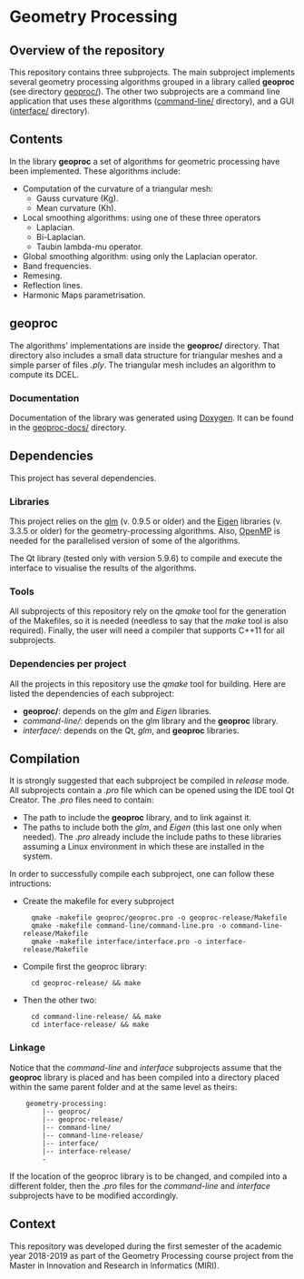 # Geometry Processing

## Overview of the repository

This repository contains three subprojects. The main subproject implements
several geometry processing algorithms grouped in a library called __geoproc__
(see directory [geoproc/](https://github.com/lluisalemanypuig/geometry-processing/tree/master/geoproc)).
The other two subprojects are a command line application that uses these algorithms
([command-line/](https://github.com/lluisalemanypuig/geometry-processing/tree/master/command-line)
directory), and a GUI ([interface/](https://github.com/lluisalemanypuig/geometry-processing/tree/master/interface)
directory).

## Contents

In the library __geoproc__ a set of algorithms for geometric processing have
been implemented. These algorithms include:
- Computation of the curvature of a triangular mesh:
	- Gauss curvature (Kg).
	- Mean curvature (Kh).
- Local smoothing algorithms: using one of these three operators
	- Laplacian.
	- Bi-Laplacian.
	- Taubin lambda-mu operator.
- Global smoothing algorithm: using only the Laplacian operator.
- Band frequencies.
- Remesing.
- Reflection lines.
- Harmonic Maps parametrisation.

## geoproc

The algorithms' implementations are inside the __geoproc/__ directory.
That directory also includes a small data structure for triangular meshes
and a simple parser of files _.ply_. The triangular mesh includes an algorithm
to compute its DCEL.

### Documentation

Documentation of the library was generated using [Doxygen](http://www.doxygen.nl/).
It can be found in the [geoproc-docs/](https://github.com/lluisalemanypuig/geometry-processing/tree/master/geoproc-docs)
directory.

## Dependencies

This project has several dependencies.

### Libraries

This project relies on the [glm](https://glm.g-truc.net/0.9.9/index.html)
(v. 0.9.5 or older) and the [Eigen](http://eigen.tuxfamily.org/index.php?title=Main_Page)
libraries (v. 3.3.5 or older) for the geometry-processing algorithms.
Also, [OpenMP](http://www.openmp.org/) is needed for the parallelised
version of some of the algorithms.

The Qt library (tested only with version 5.9.6) to compile and execute the
interface to visualise the results of the algorithms.

### Tools

All subprojects of this repository rely on the _qmake_ tool for the generation
of the Makefiles, so it is needed (needless to say that the _make_ tool is
also required). Finally, the user will need a compiler that supports C++11
for all subprojects.

### Dependencies per project

All the projects in this repository use the _qmake_ tool for building.
Here are listed the dependencies of each subproject:

- __geoproc/__: depends on the _glm_ and _Eigen_ libraries.
- _command-line/_: depends on the glm library and the __geoproc__ library.
- _interface/_: depends on the Qt, _glm_, and __geoproc__ libraries.

## Compilation

It is strongly suggested that each subproject be compiled in _release_ mode.
All subprojects contain a _.pro_ file which can be opened using the IDE tool
Qt Creator. The _.pro_ files need to contain:

- The path to include the __geoproc__ library, and to link against it.
- The paths to include both the _glm_, and _Eigen_ (this last
one only when needed). The _.pro_ already include the include paths to these
libraries assuming a Linux environment in which these are installed in the
system.

In order to successfully compile each subproject, one can follow these intructions:

- Create the makefile for every subproject

		qmake -makefile geoproc/geoproc.pro -o geoproc-release/Makefile
		qmake -makefile command-line/command-line.pro -o command-line-release/Makefile
		qmake -makefile interface/interface.pro -o interface-release/Makefile

- Compile first the geoproc library:

		cd geoproc-release/ && make

- Then the other two:
	
		cd command-line-release/ && make
		cd interface-release/ && make

### Linkage

Notice that the _command-line_ and _interface_ subprojects assume that the __geoproc__
library is placed and has been compiled into a directory placed within the same parent
folder and at the same level as theirs:
		
		geometry-processing:
			|-- geoproc/
			|-- geoproc-release/
			|-- command-line/
			|-- command-line-release/
			|-- interface/
			|-- interface-release/
			-

If the location of the geoproc library is to be changed, and compiled into a different
folder, then the _.pro_ files for the _command-line_ and _interface_ subprojects have
to be modified accordingly.

## Context

This repository was developed during the first semester of the academic
year 2018-2019 as part of the Geometry Processing course project from the
Master in Innovation and Research in Informatics (MIRI).

